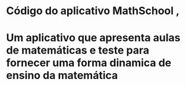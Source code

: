 # Código do aplicativo MathSchool ,
# Um aplicativo que apresenta aulas de matemáticas e teste para fornecer uma forma dinamica de ensino da matemática
